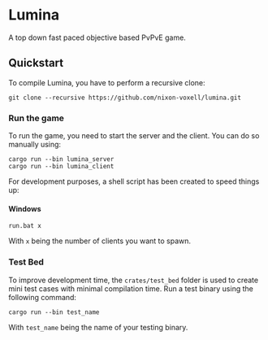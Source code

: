 # Lumina

A top down fast paced objective based PvPvE game.

## Quickstart

To compile Lumina, you have to perform a recursive clone:

```
git clone --recursive https://github.com/nixon-voxell/lumina.git
```

### Run the game

To run the game, you need to start the server and the client.
You can do so manually using:

```
cargo run --bin lumina_server
cargo run --bin lumina_client
```

For development purposes, a shell script has been created to speed things up:

#### Windows

```
run.bat x
```

With `x` being the number of clients you want to spawn.

### Test Bed

To improve development time, the `crates/test_bed` folder is used to create mini test cases with minimal compilation time. Run a test binary using the following command:

```
cargo run --bin test_name
```

With `test_name` being the name of your testing binary.
